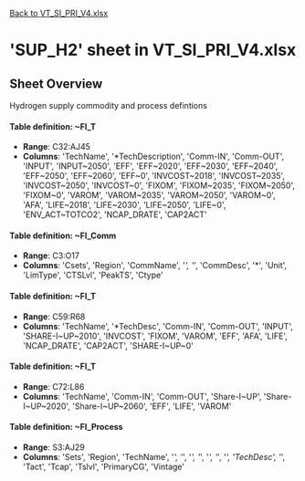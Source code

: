 [Back to VT_SI_PRI_V4.xlsx](README.md)

# 'SUP_H2' sheet in VT_SI_PRI_V4.xlsx

## Sheet Overview

Hydrogen supply commodity and process defintions

#### Table definition: ~FI_T
- **Range**: C32:AJ45
- **Columns**: 'TechName', '*TechDescription', 'Comm-IN', 'Comm-OUT', 'INPUT', 'INPUT\~2050', 'EFF', 'EFF\~2020', 'EFF\~2030', 'EFF\~2040', 'EFF\~2050', 'EFF\~2060', 'EFF\~0', 'INVCOST\~2018', 'INVCOST\~2035', 'INVCOST\~2050', 'INVCOST\~0', 'FIXOM', 'FIXOM\~2035', 'FIXOM\~2050', 'FIXOM\~0', 'VAROM', 'VAROM\~2035', 'VAROM\~2050', 'VAROM\~0', 'AFA', 'LIFE\~2018', 'LIFE\~2030', 'LIFE\~2050', 'LIFE\~0', 'ENV_ACT\~TOTCO2', 'NCAP_DRATE', 'CAP2ACT'

#### Table definition: ~FI_Comm
- **Range**: C3:O17
- **Columns**: 'Csets', 'Region', 'CommName', '*', '*', 'CommDesc', '*', 'Unit', 'LimType', 'CTSLvl', 'PeakTS', 'Ctype'

#### Table definition: ~FI_T
- **Range**: C59:R68
- **Columns**: 'TechName', '*TechDesc', 'Comm-IN', 'Comm-OUT', 'INPUT', 'SHARE-I\~UP\~2010', 'INVCOST', 'FIXOM', 'VAROM', 'EFF', 'AFA', 'LIFE', 'NCAP_DRATE', 'CAP2ACT', 'SHARE-I\~UP\~0'

#### Table definition: ~FI_T
- **Range**: C72:L86
- **Columns**: 'TechName', 'Comm-IN', 'Comm-OUT', 'Share-I\~UP', 'Share-I\~UP\~2020', 'Share-I\~UP\~2060', 'EFF', 'LIFE', 'VAROM'

#### Table definition: ~FI_Process
- **Range**: S3:AJ29
- **Columns**: 'Sets', 'Region', 'TechName', '*', '*', '*', '*', '*', '*', '*', 'TechDesc', '*', 'Tact', 'Tcap', 'Tslvl', 'PrimaryCG', 'Vintage'

